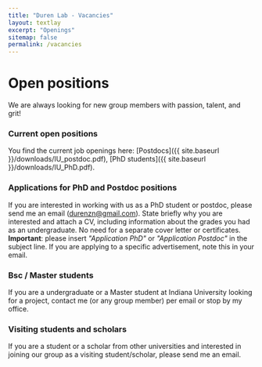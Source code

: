 ```yaml
---
title: "Duren Lab - Vacancies"
layout: textlay
excerpt: "Openings"
sitemap: false
permalink: /vacancies
---
```


# Open positions

We are always looking for new group members with passion, talent, and grit!


### Current open positions

You find the current job openings here:
[Postdocs]({{ site.baseurl }}/downloads/IU_postdoc.pdf),
[PhD students]({{ site.baseurl }}/downloads/IU_PhD.pdf).


### Applications for PhD and Postdoc positions
If you are interested in working with us as a PhD student or postdoc, please send me an email (durenzn@gmail.com). State briefly why you are interested and attach a CV, including information about the grades you had as an undergraduate. No need for a separate cover letter or certificates. **Important**: please insert _"Application PhD"_ or _"Application Postdoc"_ in the subject line. If you are applying to a specific advertisement, note this in your email.


### Bsc / Master students 
If you are a undergraduate or a Master student at Indiana University looking for a project, contact me (or any group member) per email or stop by my office.

### Visiting students and scholars
If you are a student or a scholar from other universities and interested in joining our group as a visiting student/scholar, please send me an email.
